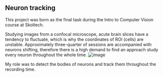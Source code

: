## Neuron tracking

This project was born as the final task during the Intro to Computer Vision course at Skoltech.

Studying images from a confocal microscope, acute brain slices have a tendency to fluctuate, which is why the coordinates of ROI (cells) are unstable. Approximately three-quarter of sessions are accompanied with neurons shifting, therefore there is a high demand to find an approach study every neuron throughout the whole time.
![image](https://user-images.githubusercontent.com/70488161/209571792-50be1a5e-496c-4fbf-8127-7d29cca6f85c.png)

My role was to detect the bodies of neurons and track them throughout the recording time.
